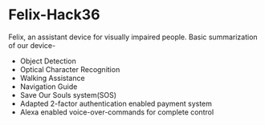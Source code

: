 # Felix-Hack36
Felix, an assistant device for visually impaired people. Basic summarization of our device-
- Object Detection
- Optical Character Recognition
- Walking Assistance
- Navigation Guide
- Save Our Souls system(SOS)
- Adapted 2-factor authentication enabled payment system
- Alexa enabled voice-over-commands for complete control

